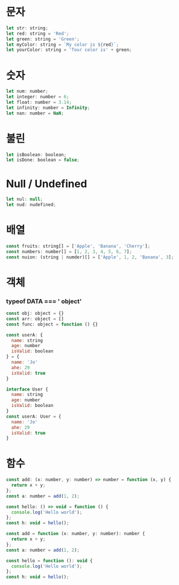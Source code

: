 # 문자

```javascript
let str: string;
let red: string = 'Red';
let green: string = 'Green';
let myColor: string = `My color is ${red}`;
let yourColor: string = 'Tour color is' + green;
```

# 숫자

```javascript
let num: number;
let integer: number = 6;
let float: number = 3.14;
let infinity: number = Infinity;
let nan: number = NaN;
```

# 불린

```javascript
let isBoolean: boolean;
let isDone: boolean = false;
```

# Null / Undefined

```javascript
let nul: null;
let nud: nudefined;
```

# 배열

```javascript
const fruits: string[] = ['Apple', 'Banana', 'Cherry'];
const numbers: number[] = [1, 2, 3, 4, 5, 6, 7];
const nuion: (string | numder)[] = ['Apple', 1, 2, 'Banana', 3];
```

# 객체

### typeof DATA === ' object'

```javascript
const obj: object = {}
const arr: object = []
const func: object = function () {}

const userA: {
  name: string
  age: number
  isValid: boolean
} = {
  name: 'Jo'
  ahe: 29
  isValid: true
}
```

```javascript
interface User {
  name: string
  age: number
  isValid: boolean
}
const userA: User = {
  name: 'Jo'
  ahe: 29
  isValid: true
}
```

# 함수

```javascript
const add: (x: number, y: number) => number = function (x, y) {
  return x + y;
};
const a: number = add(1, 2);

const hello: () => void = function () {
  console.log('Hello world');
};
const h: void = hello();
```

```javascript
const add = function (x: number, y: number): number {
  return x + y;
};
const a: number = add(1, 2);

const hello = function (): void {
  console.log('Hello world');
};
const h: void = hello();
```
